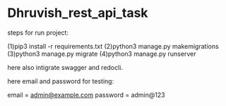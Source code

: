 # Dhruvish_rest_api_task
 
steps for run project:

(1)pip3 install -r requirements.txt
(2)python3 manage.py makemigrations
(3)python3 manage.py migrate
(4)python3 manage.py runserver

here also intigrate swagger and redocli.

here email and password for testing:

email = admin@example.com
password = admin@123
